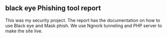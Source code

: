 ## black eye Phishing tool report
This was my security project. The report has the documentation on how to use Black eye and Mask phish. We use Ngnork tunneling and PHP server to make the site live.
